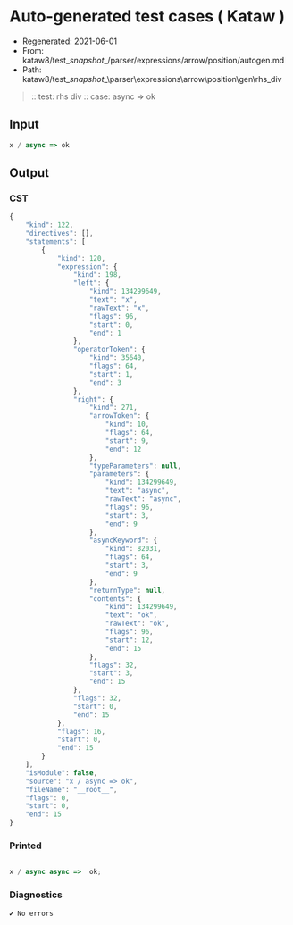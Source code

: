 # Auto-generated test cases ( Kataw )
- Regenerated: 2021-06-01
- From: kataw8/test\__snapshot__/parser/expressions/arrow/position/autogen.md
- Path: kataw8/test\__snapshot__\parser\expressions\arrow\position\gen\rhs_div
> :: test: rhs div
> :: case: async => ok
## Input

`````js
x / async => ok
`````
## Output

### CST

```javascript
{
    "kind": 122,
    "directives": [],
    "statements": [
        {
            "kind": 120,
            "expression": {
                "kind": 198,
                "left": {
                    "kind": 134299649,
                    "text": "x",
                    "rawText": "x",
                    "flags": 96,
                    "start": 0,
                    "end": 1
                },
                "operatorToken": {
                    "kind": 35640,
                    "flags": 64,
                    "start": 1,
                    "end": 3
                },
                "right": {
                    "kind": 271,
                    "arrowToken": {
                        "kind": 10,
                        "flags": 64,
                        "start": 9,
                        "end": 12
                    },
                    "typeParameters": null,
                    "parameters": {
                        "kind": 134299649,
                        "text": "async",
                        "rawText": "async",
                        "flags": 96,
                        "start": 3,
                        "end": 9
                    },
                    "asyncKeyword": {
                        "kind": 82031,
                        "flags": 64,
                        "start": 3,
                        "end": 9
                    },
                    "returnType": null,
                    "contents": {
                        "kind": 134299649,
                        "text": "ok",
                        "rawText": "ok",
                        "flags": 96,
                        "start": 12,
                        "end": 15
                    },
                    "flags": 32,
                    "start": 3,
                    "end": 15
                },
                "flags": 32,
                "start": 0,
                "end": 15
            },
            "flags": 16,
            "start": 0,
            "end": 15
        }
    ],
    "isModule": false,
    "source": "x / async => ok",
    "fileName": "__root__",
    "flags": 0,
    "start": 0,
    "end": 15
}
```

### Printed

```javascript

x / async async =>  ok;
```

### Diagnostics

```javascript
✔ No errors
```

